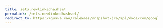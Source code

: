 ```yaml
---
title: sets.newlinkedhashset
permalink: /sets.newlinkedhashset/
redirect_to: https://guava.dev/releases/snapshot-jre/api/docs/com/google/common/collect/Sets.html#newLinkedHashSet--
---
```

